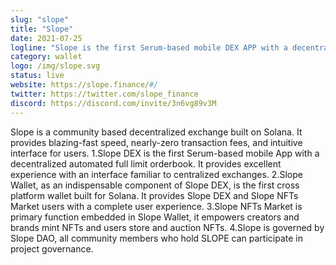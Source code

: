 ```yaml
---
slug: "slope"
title: "Slope"
date: 2021-07-25
logline: "Slope is the first Serum-based mobile DEX APP with a decentralized automated full limit orderbook."
category: wallet
logo: /img/slope.svg
status: live
website: https://slope.finance/#/
twitter: https://twitter.com/slope_finance
discord: https://discord.com/invite/3n6vg89v3M
---
```


Slope is a community based decentralized exchange built on Solana. It provides blazing-fast speed,
nearly-zero transaction fees, and intuitive interface for users.
1.Slope DEX is the first Serum-based mobile App with a decentralized automated full limit orderbook. It provides excellent experience with an interface familiar to centralized exchanges.
2.Slope Wallet, as an indispensable component of Slope DEX, is the first cross platform wallet built for Solana. It provides Slope DEX and Slope NFTs Market users with a complete user experience.
3.Slope NFTs Market is primary function embedded in Slope Wallet, it empowers creators and brands mint NFTs and users store and auction NFTs.
4.Slope is governed by Slope DAO, all community members who hold SLOPE can participate in project governance.
